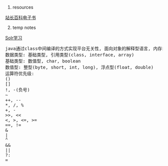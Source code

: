 1. resources
  
  [站长百科电子书](http://down.zzbaike.com/ebook/)

2. temp notes

[Solr学习](http://blog.csdn.net/zl3450341/article/details/12803189)
<pre>
java通过class中间编译的方式实现平台无关性, 面向对象的解释型语言, 内存自动管理.
数据类型: 基础类型, 引用类型(class, interface, array)
基础类型: 数值型, char, boolean
数值型: 整型(byte, short, int, long), 浮点型(float, double)
运算符优先级: 
()
[]
!, -(负号)
~
++, -- 
*, /, %
+, -
>>, <<
<, >, <=, >=
==, !=
&
|
^
&&
||
?:
=

<pre>
